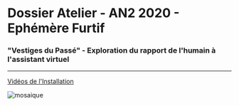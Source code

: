 # Dossier Atelier - AN2 2020 - Ephémère Furtif
### "Vestiges du Passé" - Exploration du rapport de l'humain à l'assistant virtuel
***

[Vidéos de l'Installation](https://drive.google.com/drive/folders/14YDEBTtgB1RWBksf8sxdlYJ5cRHT6McZ?usp=sharing)

![mosaique](https://i.pinimg.com/564x/78/f8/1f/78f81f31bed37146b70099088377de6d.jpg)
